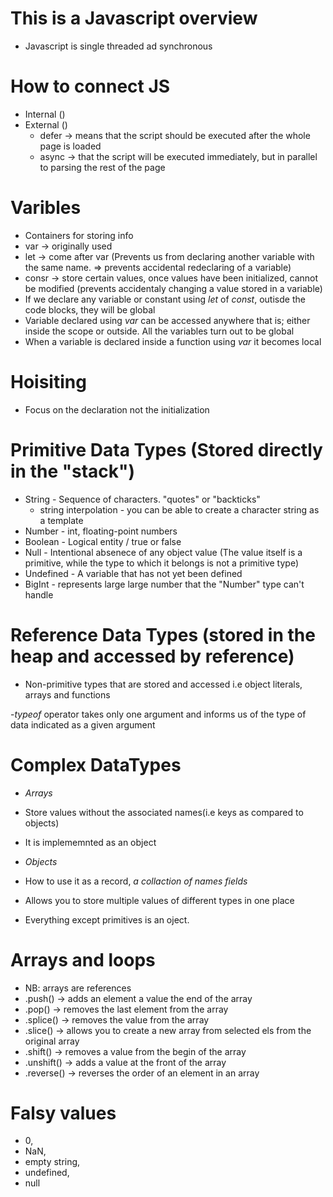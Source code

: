 # This is a Javascript overview

- Javascript is single threaded ad synchronous

# How to connect JS

- Internal (<script type="script">Your code goes here</script>)
- External (<script src="script.js">Your code goes here...</script>)
  - defer -> means that the script should be executed after the whole page is loaded
  - async -> that the script will be executed immediately, but in parallel to parsing the rest of the page

# Varibles

- Containers for storing info
- var -> originally used
- let -> come after var (Prevents us from declaring another variable with the same name. => prevents accidental redeclaring of a variable)
- consr -> store certain values, once values have been initialized, cannot be modified (prevents accidentaly changing a value stored in a variable)
- If we declare any variable or constant using _let_ of _const_, outisde the code blocks, they will be global
- Variable declared using _var_ can be accessed anywhere that is; either inside the scope or outside. All the variables turn out to be global
- When a variable is declared inside a function using _var_ it becomes local

# Hoisiting

- Focus on the declaration not the initialization

# Primitive Data Types (Stored directly in the "stack")

- String - Sequence of characters. "quotes" or "backticks"
  - string interpolation - you can be able to create a character string as a template
- Number - int, floating-point numbers
- Boolean - Logical entity / true or false
- Null - Intentional absenece of any object value (The value itself is a primitive, while the type to which it belongs is not a primitive type)
- Undefined - A variable that has not yet been defined
- BigInt - represents large large number that the "Number" type can't handle

# Reference Data Types (stored in the heap and accessed by reference)

- Non-primitive types that are stored and accessed i.e object literals, arrays and functions

-_typeof_ operator takes only one argument and informs us of the type of data indicated as a given argument

# Complex DataTypes

- _Arrays_
- Store values without the associated names(i.e keys as compared to objects)
- It is implememnted as an object

- _Objects_
- How to use it as a record, _a collaction of names fields_
- Allows you to store multiple values of different types in one place
- Everything except primitives is an oject.

# Arrays and loops

- NB: arrays are references
- .push() -> adds an element a value the end of the array
- .pop() -> removes the last element from the array
- .splice() -> removes the value from the array
- .slice() -> allows you to create a new array from selected els from the original array
- .shift() -> removes a value from the begin of the array
- .unshift() -> adds a value at the front of the array
- .reverse() -> reverses the order of an element in an array

# Falsy values

- 0,
- NaN,
- empty string,
- undefined,
- null
